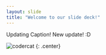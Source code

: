 ```yaml
---
layout: slide
title: "Welcome to our slide deck!"
---
```


Updating Caption! New update! :D

![codercat](https://octodex.github.com/images/codercat.jpg)
{: .center}
